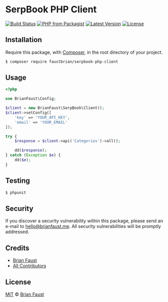 # SerpBook PHP Client

[![Build Status](https://img.shields.io/travis/faustbrian/SerpBook-PHP-Client/master.svg?style=flat-square)](https://travis-ci.org/faustbrian/SerpBook-PHP-Client)
[![PHP from Packagist](https://img.shields.io/packagist/php-v/faustbrian/serpbook-php-client.svg?style=flat-square)]()
[![Latest Version](https://img.shields.io/github/release/faustbrian/SerpBook-PHP-Client.svg?style=flat-square)](https://github.com/faustbrian/SerpBook-PHP-Client/releases)
[![License](https://img.shields.io/packagist/l/faustbrian/SerpBook-PHP-Client.svg?style=flat-square)](https://packagist.org/packages/faustbrian/SerpBook-PHP-Client)

## Installation

Require this package, with [Composer](https://getcomposer.org/), in the root directory of your project.

``` bash
$ composer require faustbrian/serpbook-php-client
```

## Usage

``` php
<?php

use BrianFaust\Config;

$client = new BrianFaust\SerpBook\Client();
$client->setConfig([
    'key' => 'YOUR_API_KEY',
    'email' => 'YOUR_EMAIL'
]);

try {
    $response = $client->api('Categories')->all();

    dd($response);
} catch (Exception $e) {
    dd($e);
}
```

## Testing

``` bash
$ phpunit
```

## Security

If you discover a security vulnerability within this package, please send an e-mail to hello@brianfaust.me. All security vulnerabilities will be promptly addressed.

## Credits

- [Brian Faust](https://github.com/faustbrian)
- [All Contributors](../../contributors)

## License

[MIT](LICENSE) © [Brian Faust](https://brianfaust.me)
